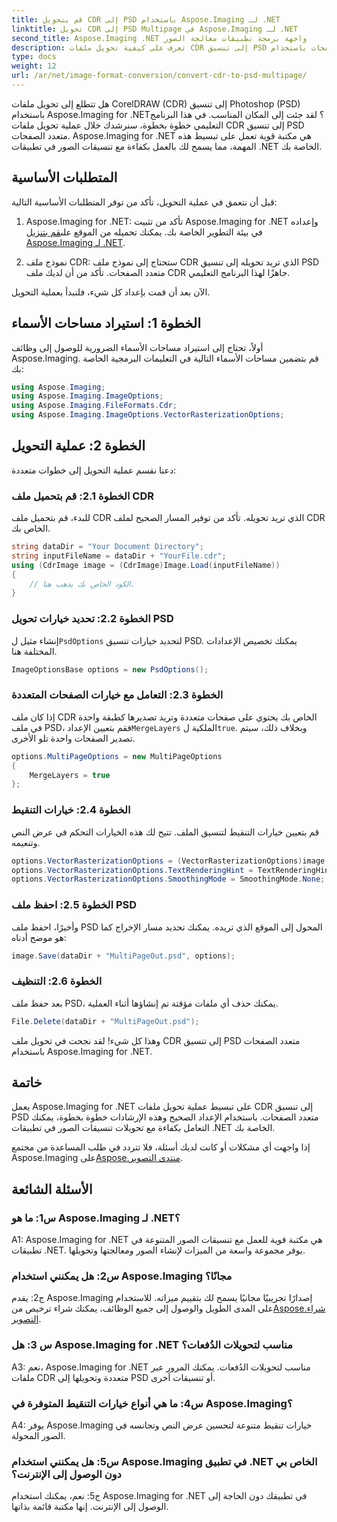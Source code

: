 ```yaml
---
title: قم بتحويل CDR إلى PSD باستخدام Aspose.Imaging لـ .NET
linktitle: تحويل CDR إلى PSD Multipage في Aspose.Imaging لـ .NET
second_title: Aspose.Imaging .NET واجهة برمجة تطبيقات معالجة الصور
description: تعرف على كيفية تحويل ملفات CDR إلى تنسيق PSD متعدد الصفحات باستخدام Aspose.Imaging for .NET. دليل خطوة بخطوة لتحويل تنسيق الصورة.
type: docs
weight: 12
url: /ar/net/image-format-conversion/convert-cdr-to-psd-multipage/
---
```

هل تتطلع إلى تحويل ملفات CorelDRAW (CDR) إلى تنسيق Photoshop (PSD) باستخدام Aspose.Imaging for .NET؟ لقد جئت إلى المكان المناسب. في هذا البرنامج التعليمي خطوة بخطوة، سنرشدك خلال عملية تحويل ملفات CDR إلى تنسيق PSD متعدد الصفحات. Aspose.Imaging for .NET هي مكتبة قوية تعمل على تبسيط هذه المهمة، مما يسمح لك بالعمل بكفاءة مع تنسيقات الصور في تطبيقات .NET الخاصة بك.

## المتطلبات الأساسية

قبل أن نتعمق في عملية التحويل، تأكد من توفر المتطلبات الأساسية التالية:

1.  Aspose.Imaging for .NET: تأكد من تثبيت Aspose.Imaging for .NET وإعداده في بيئة التطوير الخاصة بك. يمكنك تحميله من الموقع على[قم بتنزيل Aspose.Imaging لـ .NET](https://releases.aspose.com/imaging/net/).

2. نموذج ملف CDR: ستحتاج إلى نموذج ملف CDR الذي تريد تحويله إلى تنسيق PSD متعدد الصفحات. تأكد من أن لديك ملف CDR جاهزًا لهذا البرنامج التعليمي.

الآن بعد أن قمت بإعداد كل شيء، فلنبدأ بعملية التحويل.

## الخطوة 1: استيراد مساحات الأسماء

أولاً، تحتاج إلى استيراد مساحات الأسماء الضرورية للوصول إلى وظائف Aspose.Imaging. قم بتضمين مساحات الأسماء التالية في التعليمات البرمجية الخاصة بك:

```csharp
using Aspose.Imaging;
using Aspose.Imaging.ImageOptions;
using Aspose.Imaging.FileFormats.Cdr;
using Aspose.Imaging.ImageOptions.VectorRasterizationOptions;
```

## الخطوة 2: عملية التحويل

دعنا نقسم عملية التحويل إلى خطوات متعددة:

### الخطوة 2.1: قم بتحميل ملف CDR

للبدء، قم بتحميل ملف CDR الذي تريد تحويله. تأكد من توفير المسار الصحيح لملف CDR الخاص بك.

```csharp
string dataDir = "Your Document Directory";
string inputFileName = dataDir + "YourFile.cdr";
using (CdrImage image = (CdrImage)Image.Load(inputFileName))
{
    // الكود الخاص بك يذهب هنا.
}
```

### الخطوة 2.2: تحديد خيارات تحويل PSD

 إنشاء مثيل ل`PsdOptions` لتحديد خيارات تنسيق PSD. يمكنك تخصيص الإعدادات المختلفة هنا.

```csharp
ImageOptionsBase options = new PsdOptions();
```

### الخطوة 2.3: التعامل مع خيارات الصفحات المتعددة

 إذا كان ملف CDR الخاص بك يحتوي على صفحات متعددة وتريد تصديرها كطبقة واحدة في ملف PSD، فقم بتعيين الإعداد`MergeLayers` الملكية ل`true`. وبخلاف ذلك، سيتم تصدير الصفحات واحدة تلو الأخرى.

```csharp
options.MultiPageOptions = new MultiPageOptions
{
    MergeLayers = true
};
```

### الخطوة 2.4: خيارات التنقيط

قم بتعيين خيارات التنقيط لتنسيق الملف. تتيح لك هذه الخيارات التحكم في عرض النص وتنعيمه.

```csharp
options.VectorRasterizationOptions = (VectorRasterizationOptions)image.GetDefaultOptions(new object[] { Color.White, image.Width, image.Height });
options.VectorRasterizationOptions.TextRenderingHint = TextRenderingHint.SingleBitPerPixel;
options.VectorRasterizationOptions.SmoothingMode = SmoothingMode.None;
```

### الخطوة 2.5: احفظ ملف PSD

وأخيرًا، احفظ ملف PSD المحول إلى الموقع الذي تريده. يمكنك تحديد مسار الإخراج كما هو موضح أدناه:

```csharp
image.Save(dataDir + "MultiPageOut.psd", options);
```

### الخطوة 2.6: التنظيف

بعد حفظ ملف PSD، يمكنك حذف أي ملفات مؤقتة تم إنشاؤها أثناء العملية.

```csharp
File.Delete(dataDir + "MultiPageOut.psd");
```

وهذا كل شيء! لقد نجحت في تحويل ملف CDR إلى تنسيق PSD متعدد الصفحات باستخدام Aspose.Imaging for .NET.

## خاتمة

يعمل Aspose.Imaging for .NET على تبسيط عملية تحويل ملفات CDR إلى تنسيق PSD متعدد الصفحات. باستخدام الإعداد الصحيح وهذه الإرشادات خطوة بخطوة، يمكنك التعامل بكفاءة مع تحويلات تنسيقات الصور في تطبيقات .NET الخاصة بك.

 إذا واجهت أي مشكلات أو كانت لديك أسئلة، فلا تتردد في طلب المساعدة من مجتمع Aspose.Imaging على[Aspose.منتدى التصوير](https://forum.aspose.com/).

## الأسئلة الشائعة

### س1: ما هو Aspose.Imaging لـ .NET؟

A1: Aspose.Imaging for .NET هي مكتبة قوية للعمل مع تنسيقات الصور المتنوعة في تطبيقات .NET. يوفر مجموعة واسعة من الميزات لإنشاء الصور ومعالجتها وتحويلها.

### س2: هل يمكنني استخدام Aspose.Imaging مجانًا؟

 ج2: يقدم Aspose.Imaging إصدارًا تجريبيًا مجانيًا يسمح لك بتقييم ميزاته. للاستخدام على المدى الطويل والوصول إلى جميع الوظائف، يمكنك شراء ترخيص من[Aspose.شراء التصوير](https://purchase.aspose.com/buy).

### س 3: هل Aspose.Imaging for .NET مناسب لتحويلات الدُفعات؟

A3: نعم، Aspose.Imaging for .NET مناسب لتحويلات الدُفعات. يمكنك المرور عبر ملفات CDR متعددة وتحويلها إلى PSD أو تنسيقات أخرى.

### س4: ما هي أنواع خيارات التنقيط المتوفرة في Aspose.Imaging؟

A4: يوفر Aspose.Imaging خيارات تنقيط متنوعة لتحسين عرض النص وتجانسه في الصور المحولة.

### س5: هل يمكنني استخدام Aspose.Imaging في تطبيق .NET الخاص بي دون الوصول إلى الإنترنت؟

ج5: نعم، يمكنك استخدام Aspose.Imaging for .NET في تطبيقك دون الحاجة إلى الوصول إلى الإنترنت. إنها مكتبة قائمة بذاتها.
